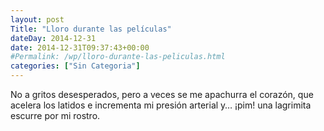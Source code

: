 ```yaml
---
layout: post
Title: "Lloro durante las películas"
dateDay: 2014-12-31
date: 2014-12-31T09:37:43+00:00
#Permalink: /wp/lloro-durante-las-peliculas.html
categories: ["Sin Categoria"]
---
```


<p>No a gritos desesperados, pero a veces se me apachurra el corazón, que acelera los latidos e incrementa mi presión arterial y&#8230; ¡pim! una lagrimita escurre por mi rostro.</p>
